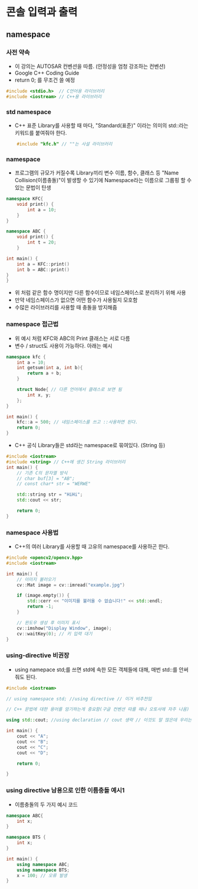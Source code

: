 # 콘솔 입력과 출력

## namespace
### 사전 약속
- 이 강의는 AUTOSAR 컨벤션을 따름. (안정성을 엄청 강조하는 컨벤션)
- Google C++ Coding Guide
- return 0; 를 무조건 쓸 예정
```C++
#include <stdio.h>  // C언어용 라이브러리
#include <iostream> // C++용 라이브러리
```
### std namespace
- C++ 표준 Library를 사용할 때 마다, "Standard(표준)" 이라는 의미의 std::라는 키워드를 붙여줘야 한다.
```C++
    #include "kfc.h" // ""는 사설 라이브러리
```

### namespace
- 프로그램의 규모가 커질수록 Library끼리 변수 이름, 함수, 클래스 등 "Name Collision(이름충돌)"이 발생할 수 있기에 Namespace라는 이름으로 그룹핑 할 수 있는 문법이 탄생
```C++
namespace KFC{
    void print() {
        int a = 10;
    }
}

namespace ABC {
    void print() {
        int t = 20;
    }

int main() {
    int a = KFC::print()
    int b = ABC::print()
}
}
```
- 위 처럼 같은 함수 명이지만 다른 함수이므로 네임스페이스로 분리하기 위해 사용
- 만약 네임스페이스가 없으면 어떤 함수가 사용될지 모호함
- 수많은 라이브러리를 사용할 때 충돌을 방지해줌

### namespace 접근법
- 위 예시 처럼 KFC와 ABC의 Print 클래스는 서로 다름
- 변수 / struct도 사용이 가능하다. 아래는 예시
```C++
namespace kfc {
    int a = 10;
    int getsum(int a, int b){
        return a + b;
    }

    struct Node{ // 다른 언어에서 클래스로 보면 됨
        int x, y;
    };
}

int main() {
    kfc::a = 500; // 네임스페이스를 쓰고 ::사용하면 된다.
    return 0;
}
```
- C++ 공식 Library들은 std라는 namespace로 묶여있다. (String 등)
```C++
#include <iostream>
#include <string> // C++에 생긴 String 라이브러리
int main() {
    // 기존 C의 문자열 방식
    // char buf[3] = "AB";
    // const char* str = "WERWE"

    std::string str = "HiHi";
    std::cout << str;

    return 0;
}
```
### namespace 사용법
- C++의 여러 Library를 사용할 때 고유의 namespace를 사용하곤 한다.
```C++
#include <opencv2/opencv.hpp>
#include <iostream>

int main() {
    // 이미지 불러오기
    cv::Mat image = cv::imread("example.jpg")

    if (image.empty()) {
        std::cerr << "이미지를 불러올 수 없습니다!" << std::endl;
        return -1;
    }

    // 윈도우 생성 후 이미지 표시
    cv::imshow("Display Window", image);
    cv::waitKey(0); // 키 입력 대기
}

```
### using-directive 비권장
- using namepace std;를 쓰면 std에 속한 모든 객체들에 대해, 매번 std::를 안써줘도 된다.
```C++
#include <iostream>

// using namespace std; //using directive // 이거 비추천임

// C++ 문법에 대한 용어를 암기하는게 중요함(구글 컨벤션 따를 때나 오토사에 자주 나옴)

using std::cout; //using declaration // cout 생략 // 이것도 말 많은데 우리는 사용함

int main() {
    cout << "A";
    cout << "B";
    cout << "C";
    cout << "D";

    return 0;

}
```

### using directive 남용으로 인한 이름충돌 예시1
- 이름충돌의 두 가지 예시 코드
```C++
namespace ABC{
    int x;
}

namespace BTS {
    int x;
} 

int main() {
    using namespace ABC;
    using namespace BTS;
    x = 100; // 오류 발생
}
```